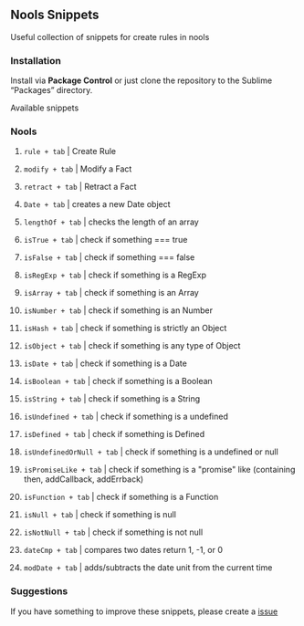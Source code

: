 ## Nools Snippets

Useful collection of snippets for create rules in nools


### Installation

Install via **Package Control** or just clone the repository to the Sublime “Packages” directory.

Available snippets

### Nools

1. `rule + tab`    | Create Rule
1. `modify + tab`  | Modify a Fact
1. `retract + tab` | Retract a Fact

1. `Date + tab`   | creates a new Date object
1. `lengthOf + tab`   |  checks the length of an array
1. `isTrue + tab`   |  check if something === true
1. `isFalse + tab`   |  check if something === false
1. `isRegExp + tab`   |  check if something is a RegExp
1. `isArray + tab`   |  check if something is an Array
1. `isNumber + tab`   |  check if something is an Number
1. `isHash + tab`   |  check if something is strictly an Object
1. `isObject + tab`   |  check if something is any type of Object
1. `isDate + tab`   |  check if something is a Date
1. `isBoolean + tab`   |  check if something is a Boolean
1. `isString + tab`   |  check if something is a String
1. `isUndefined + tab`   |  check if something is a undefined
1. `isDefined + tab`   | check if something is Defined
1. `isUndefinedOrNull + tab`   |  check if something is a undefined or null
1. `isPromiseLike + tab`   |  check if something is a "promise" like (containing then, addCallback, addErrback)
1. `isFunction + tab`   |  check if something is a Function
1. `isNull + tab`   |  check if something is null
1. `isNotNull + tab`   |  check if something is not null
1. `dateCmp + tab`   |  compares two dates return 1, -1, or 0
1. `modDate + tab`   |  adds/subtracts the date unit from the current time


### Suggestions

If you have something to improve these snippets, please create a [issue](https://github.com/norato/nools-snippets/issues)